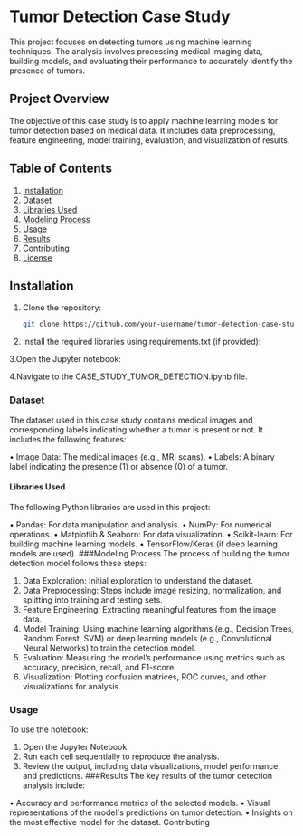 
# Tumor Detection Case Study

This project focuses on detecting tumors using machine learning techniques. The analysis involves processing medical imaging data, building models, and evaluating their performance to accurately identify the presence of tumors.

## Project Overview

The objective of this case study is to apply machine learning models for tumor detection based on medical data. It includes data preprocessing, feature engineering, model training, evaluation, and visualization of results.

## Table of Contents
1. [Installation](#installation)
2. [Dataset](#dataset)
3. [Libraries Used](#libraries-used)
4. [Modeling Process](#modeling-process)
5. [Usage](#usage)
6. [Results](#results)
7. [Contributing](#contributing)
8. [License](#license)

## Installation

1. Clone the repository:
   ```bash
   git clone https://github.com/your-username/tumor-detection-case-study.git
2. Install the required libraries using requirements.txt (if provided):


3.Open the Jupyter notebook:


4.Navigate to the CASE_STUDY_TUMOR_DETECTION.ipynb file.

### Dataset
The dataset used in this case study contains medical images and corresponding labels indicating whether a tumor is present or not. It includes the following features:

• Image Data: The medical images (e.g., MRI scans).
• Labels: A binary label indicating the presence (1) or absence (0) of a tumor.


#### Libraries Used
The following Python libraries are used in this project:

• Pandas: For data manipulation and analysis.
• NumPy: For numerical operations.
• Matplotlib & Seaborn: For data visualization.
• Scikit-learn: For building machine learning models.
• TensorFlow/Keras (if deep learning models are used).
###Modeling Process
The process of building the tumor detection model follows these steps:

1. Data Exploration: Initial exploration to understand the dataset.
2. Data Preprocessing: Steps include image resizing, normalization, and splitting into training and testing sets.
3. Feature Engineering: Extracting meaningful features from the image data.
4. Model Training: Using machine learning algorithms (e.g., Decision Trees, Random Forest, SVM) or deep learning models (e.g., Convolutional Neural Networks) to train the detection model.
5. Evaluation: Measuring the model’s performance using metrics such as accuracy, precision, recall, and F1-score.
6. Visualization: Plotting confusion matrices, ROC curves, and other visualizations for analysis.
### Usage
To use the notebook:

1. Open the Jupyter Notebook.
2. Run each cell sequentially to reproduce the analysis.
3. Review the output, including data visualizations, model performance, and predictions.
###Results
The key results of the tumor detection analysis include:

• Accuracy and performance metrics of the selected models.
• Visual representations of the model's predictions on tumor detection.
• Insights on the most effective model for the dataset.
Contributing
